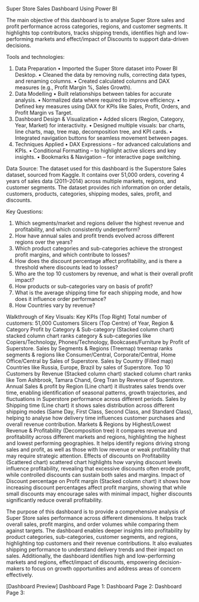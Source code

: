 Super Store Sales Dashboard Using Power BI

The main objective of this dashboard is to analyse Super Store sales and profit performance across categories, regions, and customer segments. It highlights top contributors, tracks shipping trends, identifies high and low-performing markets and effect/impact of Discounts to support data-driven decisions. 

Tools and technologies:
1. Data Preparation
•	Imported the Super Store dataset into Power BI Desktop.
•	Cleaned the data by removing nulls, correcting data types, and renaming columns.
•	Created calculated columns and DAX measures (e.g., Profit Margin %, Sales Growth).
2. Data Modelling
•	Built relationships between tables for accurate analysis.
•	Normalized data where required to improve efficiency.
•	Defined key measures using DAX for KPIs like Sales, Profit, Orders, and Profit Margin vs Target.
3. Dashboard Design & Visualization
•	Added slicers (Region, Category, Year, Market) for interactivity.
•	Designed multiple visuals: bar charts, line charts, map, tree map, decomposition tree, and KPI cards.
•	Integrated navigation buttons for seamless movement between pages.
4. Techniques Applied
•	DAX Expressions – for advanced calculations and KPIs.
•	Conditional Formatting – to highlight active slicers and key insights.
•	Bookmarks & Navigation – for interactive page switching.

Data Source:
The dataset used for this dashboard is the Superstore Sales dataset, sourced from Kaggle. 
It contains over 51,000 orders, covering 4 years of sales data (2011–2014) across multiple markets, regions, and customer segments. The dataset provides rich information on order details, customers, products, categories, shipping modes, sales, profit, and discounts.

Key Questions:
1. Which segments/market and regions deliver the highest revenue and profitability, and which consistently underperform?
2. How have annual sales and profit trends evolved across different regions over the years?
3. Which product categories and sub-categories achieve the strongest profit margins, and which contribute to losses?
4. How does the discount percentage affect profitability, and is there a threshold where discounts lead to losses?
5. Who are the top 10 customers by revenue, and what is their overall profit impact?
6. How products or sub-categories vary on basis of profit?
7. What is the average shipping time for each shipping mode, and how does it influence order performance?
8. How Countries vary by revenue?

Walkthrough of Key Visuals:
Key KPIs (Top Right) Total number of customers: 51,000 Customers
Slicers (Top Centre) of Year, Region & Category
Profit by Category & Sub-category (Stacked column chart) stacked column chart ranks category & sub-categories like Copiers/Technology, Phones/Technology, Bookcases/Furniture by Profit of Superstore.
Sales by Segments & Regions (Treemap) treemap ranks segments & regions like Consumer/Central, Corporate/Central, Home Office/Central by Sales of Superstore.
Sales by Country (Filled map) Countries like Russia, Europe, Brazil by sales of Superstore.
Top 10 Customers by Revenue (Stacked column chart) stacked column chart ranks like Tom Ashbrook, Tamara Chand, Greg Tran by Revenue of Superstore.
Annual Sales & profit by Region (Line chart) it illustrates sales trends over time, enabling identification of seasonal patterns, growth trajectories, and fluctuations in Superstore performance across different periods.
Sales by Shipping time (Line chart) it shows sales distribution across different shipping modes (Same Day, First Class, Second Class, and Standard Class), helping to analyse how delivery time influences customer purchases and overall revenue contribution.
Markets & Regions by Highest/Lowest Revenue & Profitability (Decomposition tree) it compares revenue and profitability across different markets and regions, highlighting the highest and lowest performing geographies. It helps identify regions driving strong sales and profit, as well as those with low revenue or weak profitability that may require strategic attention.
Effects of discounts on Profitability (Scattered chart) scattered chart highlights how varying discount levels influence profitability, revealing that excessive discounts often erode profit, while controlled discounts can sustain both sales and margins.
Impact of Discount percentage on Profit margin (Stacked column chart) it shows how increasing discount percentages affect profit margins, showing that while small discounts may encourage sales with minimal impact, higher discounts significantly reduce overall profitability.

The purpose of this dashboard is to provide a comprehensive analysis of Super Store sales performance across different dimensions. It helps track overall sales, profit margins, and order volumes while comparing them against targets. The dashboard enables deeper insights into profitability by product categories, sub-categories, customer segments, and regions, highlighting top customers and their revenue contributions. It also evaluates shipping performance to understand delivery trends and their impact on sales. Additionally, the dashboard identifies high and low-performing markets and regions, effect/impact of discounts, empowering decision-makers to focus on growth opportunities and address areas of concern effectively.

[Dashboard Preview]
Dashboard Page 1:
Dashboard Page 2:
Dashboard Page 3:
